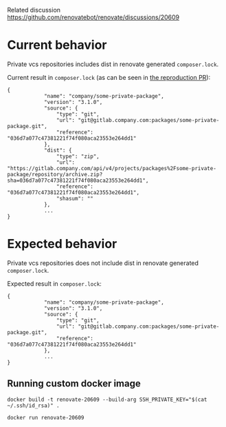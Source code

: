 Related discussion https://github.com/renovatebot/renovate/discussions/20609

# Current behavior 
Private vcs repositories includes dist in renovate generated `composer.lock`.

Current result in `composer.lock` (as can be seen in [the reproduction PR](https://github.com/DjordyKoert/renovate-20609/pulls)):
```
{
            "name": "company/some-private-package",
            "version": "3.1.0",
            "source": {
                "type": "git",
                "url": "git@gitlab.company.com:packages/some-private-package.git",
                "reference": "036d7a077c47381221f74f080aca23553e264dd1"
            },
            "dist": {
                "type": "zip",
                "url": "https://gitlab.company.com/api/v4/projects/packages%2Fsome-private-package/repository/archive.zip?sha=036d7a077c47381221f74f080aca23553e264dd1",
                "reference": "036d7a077c47381221f74f080aca23553e264dd1",
                "shasum": ""
            },
            ...
}
```

# Expected behavior
Private vcs repositories does not include dist in renovate generated `composer.lock`.

Expected result in `composer.lock`:
```
{
            "name": "company/some-private-package",
            "version": "3.1.0",
            "source": {
                "type": "git",
                "url": "git@gitlab.company.com:packages/some-private-package.git",
                "reference": "036d7a077c47381221f74f080aca23553e264dd1"
            },
            ...
}
```

## Running custom docker image
```
docker build -t renovate-20609 --build-arg SSH_PRIVATE_KEY="$(cat ~/.ssh/id_rsa)" .
```

```
docker run renovate-20609
```
